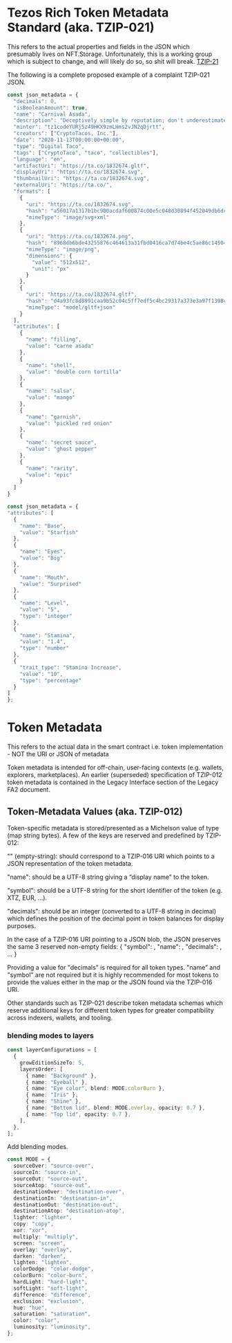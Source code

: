# Tezos Rich Token Metadata Standard (aka. TZIP-021)
This refers to the actual properties and fields in the JSON which presumably lives on NFT.Storage. Unfortunately, this is a working group which is subject to change, and will likely do so, so shit will break. [TZIP-21](https://tzip.tezosagora.org/proposal/tzip-21/#artifacturi-string-format-uri-reference)

The following is a complete proposed example of a complaint TZIP-021 JSON.
```typescript
const json_metadata = {
  "decimals": 0,
  "isBooleanAmount": true,
  "name": "Carnival Asada",
  "description": "Deceptively simple by reputation; don't underestimate this cunning taco. It's packing a secret weapon!",
  "minter": "tz1codeYURj5z49HKX9zmLHms2vJN2qDjrtt",
  "creators": ["CryptoTacos, Inc."],
  "date": "2020-11-13T00:00:00+00:00",
  "type": "Digital Taco",
  "tags": ["CryptoTaco", "taco", "collectibles"],
  "language": "en",
  "artifactUri": "https://ta.co/1832674.gltf",
  "displayUri": "https://ta.co/1832674.svg",
  "thumbnailUri": "https://ta.co/1832674.svg",
  "externalUri": "https://ta.co/",
  "formats": [
    {
      "uri": "https://ta.co/1832674.svg",
      "hash": "a56017a1317b1bc900acdaf600874c00e5c048d30894f452049db6dcef6e4f0d",
      "mimeType": "image/svg+xml"
    },
    {
      "uri": "https://ta.co/1832674.png",
      "hash": "8968db6bde43255876c464613a31fbd0416ca7d74be4c5ae86c1450418528302",
      "mimeType": "image/png",
      "dimensions": {
        "value": "512x512",
        "unit": "px"
      }
    },
    {
      "uri": "https://ta.co/1832674.gltf",
      "hash": "d4a93fc8d8991caa9b52c04c5ff7edf5c4bc29317a373e3a97f1398c697d6714",
      "mimeType": "model/gltf+json"
    }
  ],
  "attributes": [
    {
      "name": "filling",
      "value": "carne asada"
    },
    {
      "name": "shell",
      "value": "double corn tortilla"
    },
    {
      "name": "salsa",
      "value": "mango"
    },
    {
      "name": "garnish",
      "value": "pickled red onion"
    },
    {
      "name": "secret sauce",
      "value": "ghost pepper"
    },
    {
      "name": "rarity",
      "value": "epic"
    }
  ]
}

```

```typescript
const json_metadata = {
"attributes": [
  {
    "name": "Base",
    "value": "Starfish"
  },
  {
    "name": "Eyes",
    "value": "Big"
  },
  {
    "name": "Mouth",
    "value": "Surprised"
  },
  {
    "name": "Level",
    "value": "5",
    "type": "integer"
  },
  {
    "name": "Stamina",
    "value": "1.4",
    "type": "number"
  },
  {
    "trait_type": "Stamina Increase",
    "value": "10",
    "type": "percentage"
  }
]
};
```

# Token Metadata
This refers to the actual data in the smart contract i.e. token implementation - NOT the URI or JSON of metadata

Token metadata is intended for off-chain, user-facing contexts (e.g.  wallets,
explorers, marketplaces). An earlier (superseded) specification of TZIP-012 token metadata is
contained in the Legacy Interface section of the Legacy FA2 document.

## Token-Metadata Values (aka. TZIP-012)
Token-specific metadata is stored/presented as a Michelson value of type
(map string bytes).  A few of the keys are reserved and predefined by
TZIP-012:

"" (empty-string): should correspond to a TZIP-016 URI which points to a JSON
representation of the token metadata.

"name": should be a UTF-8 string giving a “display name” to the token.

"symbol": should be a UTF-8 string for the short identifier of the token
(e.g. XTZ, EUR, …).

"decimals": should be an integer (converted to a UTF-8 string in decimal)
which defines the position of the decimal point in token balances for display
purposes.

In the case of a TZIP-016 URI pointing to a JSON blob, the JSON preserves the
same 3 reserved non-empty fields:
{ "symbol": <string>, "name": <string>, "decimals": <number>, ... }

Providing a value for "decimals" is required for all token types. "name” and "symbol" are not required but it is highly recommended for most tokens to provide the values either in the map or the JSON found via the TZIP-016 URI.

Other standards such as TZIP-021 describe token metadata schemas which reserve additional keys for different token types for greater compatibility across indexers, wallets, and tooling.

### blending modes to layers

```typescript
const layerConfigurations = [
  {
    growEditionSizeTo: 5,
    layersOrder: [
      { name: "Background" },
      { name: "Eyeball" },
      { name: "Eye color", blend: MODE.colorBurn },
      { name: "Iris" },
      { name: "Shine" },
      { name: "Bottom lid", blend: MODE.overlay, opacity: 0.7 },
      { name: "Top lid", opacity: 0.7 },
    ],
  },
];
```
Add blending modes.
```typescript
const MODE = {
  sourceOver: "source-over",
  sourceIn: "source-in",
  sourceOut: "source-out",
  sourceAtop: "source-out",
  destinationOver: "destination-over",
  destinationIn: "destination-in",
  destinationOut: "destination-out",
  destinationAtop: "destination-atop",
  lighter: "lighter",
  copy: "copy",
  xor: "xor",
  multiply: "multiply",
  screen: "screen",
  overlay: "overlay",
  darken: "darken",
  lighten: "lighten",
  colorDodge: "color-dodge",
  colorBurn: "color-burn",
  hardLight: "hard-light",
  softLight: "soft-light",
  difference: "difference",
  exclusion: "exclusion",
  hue: "hue",
  saturation: "saturation",
  color: "color",
  luminosity: "luminosity",
};
```
